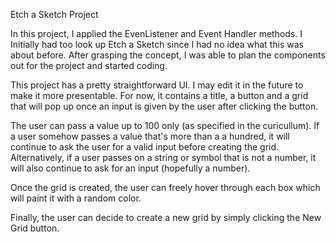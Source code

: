 Etch a Sketch Project

In this project, I applied the EvenListener and Event Handler methods. I Initially had too look up Etch a Sketch since I had no idea what this was about before. After grasping the concept, I was able to plan the components out for the project and started coding.

This project has a pretty straightforward UI. I may edit it in the future to make it more presentable. For now, it contains a title, a button and a grid that will pop up once an input is given by the user after clicking the button.

The user can pass a value up to 100 only (as specified in the curicullum). If a user somehow passes a value that's more than a a hundred, it will continue to ask the user for a valid input before creating the grid. Alternatively, if a user passes on a string or symbol that is not a number, it will also continue to ask for an input (hopefully a number).

Once the grid is created, the user can freely hover through each box which will paint it with a random color.

Finally, the user can decide to create a new grid by simply clicking the New Grid button.
